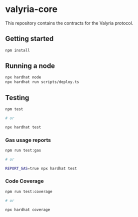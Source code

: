 # valyria-core

This repository contains the contracts for the Valyria protocol.

## Getting started

```sh
npm install
```

## Running a node

```sh
npx hardhat node
npx hardhat run scripts/deploy.ts
```

## Testing

```sh
npm test

# or

npx hardhat test
```

### Gas usage reports

```sh
npm run test:gas

# or

REPORT_GAS=true npx hardhat test
```

### Code Coverage

```sh
npm run test:coverage

# or

npx hardhat coverage
```
